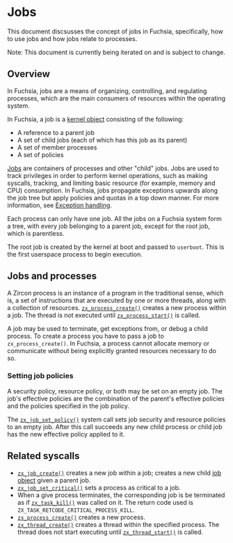 # Jobs

This document discsusses the concept of jobs in Fuchsia, specifically,
how to use jobs and how jobs relate to processes.

Note: This document is currently being iterated on and is subject to change.

## Overview

In Fuchsia, jobs are a means of organizing, controlling, and regulating
processes, which are the main consumers of resources within the
operating system.

In Fuchsia, a job is a [kernel object](reference/kernel_objects/objects.md)
consisting of the following:

*   A reference to a parent job
*   A set of child jobs (each of which has this job as its parent)
*   A set of member processes
*   A set of policies

[Jobs](reference/kernel_objects/job.md) are
containers of processes and other "child" jobs. Jobs are used to track
privileges in order to perform kernel operations, such as making syscalls,
tracking, and limiting basic resource (for example, memory and CPU) consumption.
In Fuchsia, jobs propagate exceptions upwards along the job tree
but apply policies and quotas in a top down manner. For more information, see
[Exception handling](concepts/kernel/exceptions.md).

Each process can only have one job. All the jobs on a Fuchsia system
form a tree, with every job belonging to a parent job, except for the root job,
which is parentless.

The root job is created by
the kernel at boot and passed to `userboot`. This is the first userspace
process to begin execution.

## Jobs and processes

A Zircon process is an instance of a program in the traditional sense, which is,
a set of instructions that are executed by one or more threads, along with a
collection of resources.
[`zx_process_create()`](reference/syscalls/process_create.md) creates a
new process within a job. The thread is not executed
until [`zx_process_start()`](reference/syscalls/process_start.md)
is called.

A job may be used to terminate, get exceptions from, or debug a child process.
To create a process you have to pass a job to `zx_process_create()`. In Fuchsia,
a process cannot allocate memory or communicate without being explicitly
granted resources necessary to do so.

### Setting job policies

A security policy, resource policy, or both may be set on an empty job. The
job's effective policies are the combination of the parent's effective policies
and the policies specified in the job policy.

The [`zx_job_set_policy()`](reference/syscalls/job_set_policy.md) system
call sets job security and resource policies to an empty job. After this call
succeeds any new child process or child job has the new effective policy
applied to it.

## Related syscalls

*   [`zx_job_create()`](reference/syscalls/job_create.md) creates a new
job within a job; creates a new child [job object](reference/kernel_objects/job.md)
given a parent job.
*   [`zx_job_set_critical()`](reference/syscalls/job_set_critical.md) sets
a process as critical to a job.
*   When a give process terminates, the corresponding job is be terminated as
if [`zx_task_kill()`](reference/syscalls/task_kill.md) was called on
it. The return code used is `ZX_TASK_RETCODE_CRITICAL_PROCESS_KILL`.
*   [`zx_process_create()`](reference/syscalls/process_create.md) creates
a new process.
*   [`zx_thread_create()`](reference/syscalls/thread_create.md) creates a
thread within the specified process. The thread does not start executing until
[`zx_thread_start()`](reference/syscalls/thread_start.md) is called.
